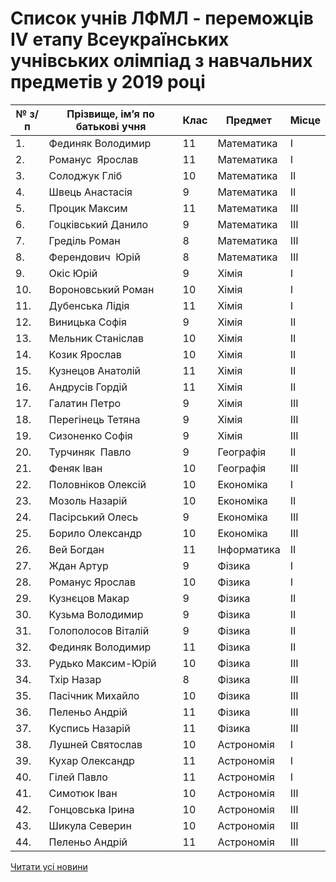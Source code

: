 # Список учнів ЛФМЛ - переможців  ІV етапу Всеукраїнських учнівських олімпіад з навчальних предметів у 2019 році
| № з/п | Прізвище, ім’я по батькові учня | Клас |   Предмет   | Місце |
| ----- | ------------------------------- | ---- | ----------- | ----- |
|  1.   |        Фединяк Володимир        |  11  | Математика  |   I   |
|  2.   |        Романус  Ярослав         |  11  | Математика  |   I   |
|  3.   |          Солоджук Гліб          |  10  | Математика  |  II   |
|  4.   |         Швець Анастасія         |  9   | Математика  |  II   |
|  5.   |          Процик Максим          |  11  | Математика  |  III  |
|  6.   |       Гоцківський Данило        |  9   | Математика  |  III  |
|  7.   |          Греділь Роман          |  8   | Математика  |  III  |
|  8.   |        Ферендович  Юрій         |  8   | Математика  |  III  |
|  9.   |            Окіс Юрій            |  9   |    Хімія    |   I   |
|  10.  |       Вороновський Роман        |  10  |    Хімія    |   I   |
|  11.  |         Дубенська Лідія         |  11  |    Хімія    |   I   |
|  12.  |         Виницька Софія          |  9   |    Хімія    |  II   |
|  13.  |        Мельник Станіслав        |  10  |    Хімія    |  II   |
|  14.  |          Козик Ярослав          |  10  |    Хімія    |  II   |
|  15.  |        Кузнецов Анатолій        |  11  |    Хімія    |  II   |
|  16.  |         Андрусів Гордій         |  11  |    Хімія    |  II   |
|  17.  |          Галатин Петро          |  9   |    Хімія    |  III  |
|  18.  |        Перегінець Тетяна        |  9   |    Хімія    |  III  |
|  19.  |         Сизоненко Софія         |  9   |    Хімія    |  III  |
|  20.  |         Турчиняк  Павло         |  9   |  Географія  |  II   |
|  21.  |           Феняк Іван            |  10  |  Географія  |  III  |
|  22.  |       Половніков Олексій        |  10  |  Економіка  |   I   |
|  23.  |         Мозоль Назарій          |  10  |  Економіка  |  II   |
|  24.  |        Пасірський Олесь         |  9   |  Економіка  |  III  |
|  25.  |        Борило Олександр         |  10  |  Економіка  |  III  |
|  26.  |           Вей Богдан            |  11  | Інформатика |  II   |
|  27.  |           Ждан Артур            |  9   |   Фізика    |   I   |
|  28.  |         Романус Ярослав         |  10  |   Фізика    |   I   |
|  29.  |         Кузнєцов Макар          |  9   |   Фізика    |  II   |
|  30.  |        Кузьма Володимир         |  9   |   Фізика    |  II   |
|  31.  |       Голополосов Віталій       |  9   |   Фізика    |  II   |
|  32.  |        Фединяк Володимир        |  11  |   Фізика    |  II   |
|  33.  |       Рудько Максим-Юрій        |  10  |   Фізика    |  III  |
|  34.  |           Тхір Назар            |  8   |   Фізика    |  III  |
|  35.  |        Пасічник Михайло         |  10  |   Фізика    |  III  |
|  36.  |         Пеленьо Андрій          |  11  |   Фізика    |  III  |
|  37.  |         Куспись Назарій         |  11  |   Фізика    |  III  |
|  38.  |        Лушней Святослав         |  10  | Астрономія  |   I   |
|  39.  |         Кухар Олександр         |  11  | Астрономія  |   I   |
|  40.  |           Гілей Павло           |  11  | Астрономія  |   I   |
|  41.  |          Симотюк Іван           |  10  | Астрономія  |  III  |
|  42.  |        Гонцовська Ірина         |  10  | Астрономія  |  III  |
|  43.  |         Шикула Северин          |  10  | Астрономія  |  III  |
|  44.  |         Пеленьо Андрій          |  11  | Астрономія  |  III  |
[Читати усі новини](/news)

